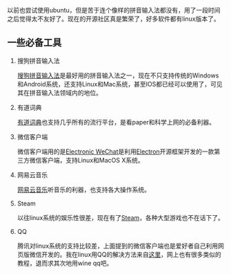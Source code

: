 以前也尝试使用ubuntu，但是苦于连个像样的拼音输入法都没有，用了一段时间之后觉得太不友好了。现在的开源社区真是繁荣了，好多软件都有linux版本了。

## 一些必备工具 ##

1. 搜狗拼音输入法

    [搜狗拼音输入法](http://pinyin.sogou.com/)是最好用的拼音输入法之一，现在不只支持传统的Windows和Android系统，还支持Linux和Mac系统，甚至IOS都已经可以使用了，可见其在拼音输入法领域内的地位。

2. 有道词典

    [有道词典](http://cidian.youdao.com/index-linux.html)也支持几乎所有的流行平台，是看paper和科学上网的必备利器。

3. 微信客户端

    微信客户端用的是[Electronic WeChat](https://github.com/geeeeeeeeek/electronic-wechat)是利用[Electron](https://github.com/atom/electron)开源框架开发的一款第三方微信客户端，支持Linux和MacOS X系统。

4. 网易云音乐

    [网易云音乐](http://music.163.com/#/download)听音乐的利器，也支持各大操作系统。

5. Steam

    以往linux系统的娱乐性很差，现在有了[Steam](http://store.steampowered.com/)，各种大型游戏也不在话下了。

6. QQ

    腾讯对linux系统的支持比较差，上面提到的微信客户端也是爱好者自己利用网页版微信开发的。我在linux用QQ的解决方法来自[这里](http://blog.csdn.net/yunwei888/article/details/51991185)，网上也有很多类似的教程，退而求其次地用wine qq吧。